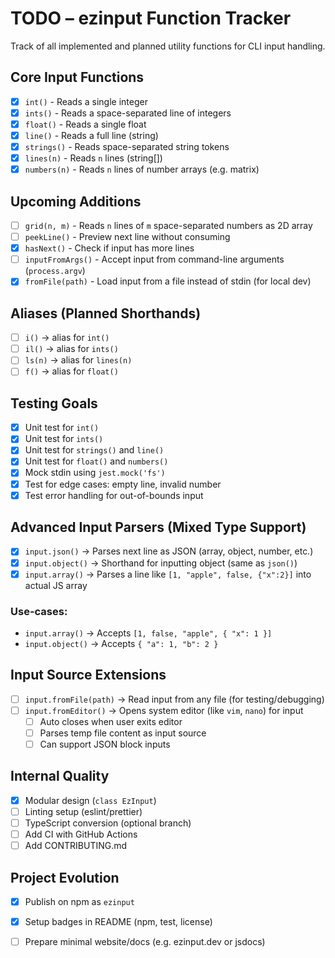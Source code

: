 # TODO – ezinput Function Tracker
Track of all implemented and planned utility functions for CLI input handling.
## Core Input Functions
-  [x] `int()` - Reads a single integer
-  [x] `ints()` - Reads a space-separated line of integers
-  [x] `float()` - Reads a single float
-  [x] `line()` - Reads a full line (string)
-  [x] `strings()` - Reads space-separated string tokens
-  [x] `lines(n)` - Reads `n` lines (string[])
-  [x] `numbers(n)` - Reads `n` lines of number arrays (e.g. matrix)
## Upcoming Additions
- [ ] `grid(n, m)` - Reads `n` lines of `m` space-separated numbers as 2D array
- [ ] `peekLine()` - Preview next line without consuming
- [x] `hasNext()` - Check if input has more lines
- [ ] `inputFromArgs()` - Accept input from command-line arguments (`process.argv`)
- [x] `fromFile(path)` - Load input from a file instead of stdin (for local dev)
## Aliases (Planned Shorthands)
- [ ] `i()` -> alias for `int()`
- [ ] `il()` -> alias for `ints()`
- [ ] `ls(n)` -> alias for `lines(n)`
- [ ] `f()` -> alias for `float()`
## Testing Goals
-  [x] Unit test for `int()`
-  [x] Unit test for `ints()`
-  [x] Unit test for `strings()` and `line()`
-  [x] Unit test for `float()` and `numbers()`
-  [x] Mock stdin using `jest.mock('fs')`
-  [x] Test for edge cases: empty line, invalid number
-  [x] Test error handling for out-of-bounds input
## Advanced Input Parsers (Mixed Type Support)
- [x] `input.json()` -> Parses next line as JSON (array, object, number, etc.)
- [x] `input.object()` -> Shorthand for inputting object (same as `json()`)
- [x] `input.array()` -> Parses a line like `[1, "apple", false, {"x":2}]` into actual JS array
### Use-cases:
- `input.array()` -> Accepts `[1, false, "apple", { "x": 1 }]`
- `input.object()` -> Accepts `{ "a": 1, "b": 2 }`
## Input Source Extensions
- [ ] `input.fromFile(path)` -> Read input from any file (for testing/debugging)
- [ ] `input.fromEditor()` -> Opens system editor (like `vim`, `nano`) for input
    - [ ] Auto closes when user exits editor
    - [ ] Parses temp file content as input source
    - [ ] Can support JSON block inputs
## Internal Quality
- [x] Modular design (`class EzInput`)
- [ ] Linting setup (eslint/prettier)
- [ ] TypeScript conversion (optional branch)
- [ ] Add CI with GitHub Actions
- [ ] Add CONTRIBUTING.md
## Project Evolution
- [x] Publish on npm as `ezinput`
- [x] Setup badges in README (npm, test, license)
- [ ] Prepare minimal website/docs (e.g. ezinput.dev or jsdocs)

